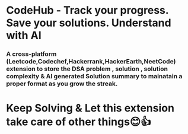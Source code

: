 # CodeHub - Track your progress. Save your solutions. Understand with AI

### A cross-platform (Leetcode,Codechef,Hackerrank,HackerEarth,NeetCode) extension to store the DSA problem , solution , solution complexity & AI generated Solution summary to mainatain a proper format as you grow the streak. 
# Keep Solving & Let this extension take care of other things😊👍
